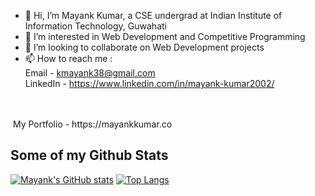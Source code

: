 - 👋 Hi, I’m Mayank Kumar, a CSE undergrad at Indian Institute of Information Technology, Guwahati
- 👀 I’m interested in Web Development and Competitive Programming
- 💞️ I’m looking to collaborate on Web Development projects
- 📫 How to reach me :
<br>Email - kmayank38@gmail.com
<br>LinkedIn - https://www.linkedin.com/in/mayank-kumar2002/
<br>
<br>&nbsp;My Portfolio - https://mayankkumar.co

## Some of my Github Stats
[![Mayank's GitHub stats](https://github-readme-stats.vercel.app/api?username=mayank_kr)](https://github.com/mayank_kr/github-readme-stats)
[![Top Langs](https://github-readme-stats.vercel.app/api/top-langs/?username=mayank_kr&langs_count=8&layout=compact)](https://github.com/mayank_kr/github-readme-stats)

<!---
mayank-kr/mayank-kr is a ✨ special ✨ repository because its `README.md` (this file) appears on your GitHub profile.
You can click the Preview link to take a look at your changes.
--->
